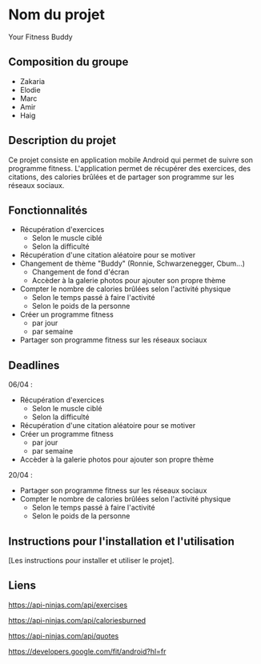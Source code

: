 # Nom du projet
Your Fitness Buddy

## Composition du groupe

- Zakaria
- Elodie
- Marc
- Amir
- Haig

## Description du projet

Ce projet consiste en application mobile Android qui permet de suivre son programme fitness. L'application permet de récupérer des exercices, des citations, des calories brûlées et de partager son programme sur les réseaux sociaux.

## Fonctionnalités

- Récupération d'exercices
  - Selon le muscle ciblé
  - Selon la difficulté
- Récupération d'une citation aléatoire pour se motiver
- Changement de thème "Buddy" (Ronnie, Schwarzenegger, Cbum...)
  - Changement de fond d'écran
  - Accèder à la galerie photos pour ajouter son propre thème
- Compter le nombre de calories brûlées selon l'activité physique
  - Selon le temps passé à faire l'activité
  - Selon le poids de la personne
- Créer un programme fitness
  - par jour
  - par semaine
- Partager son programme fitness sur les réseaux sociaux

## Deadlines

06/04 : 
- Récupération d'exercices
  - Selon le muscle ciblé
  - Selon la difficulté
- Récupération d'une citation aléatoire pour se motiver
- Créer un programme fitness
  - par jour
  - par semaine
- Accèder à la galerie photos pour ajouter son propre thème

20/04 : 
- Partager son programme fitness sur les réseaux sociaux
- Compter le nombre de calories brûlées selon l'activité physique
  - Selon le temps passé à faire l'activité
  - Selon le poids de la personne

## Instructions pour l'installation et l'utilisation

[Les instructions pour installer et utiliser le projet].

## Liens

https://api-ninjas.com/api/exercises

https://api-ninjas.com/api/caloriesburned

https://api-ninjas.com/api/quotes

https://developers.google.com/fit/android?hl=fr